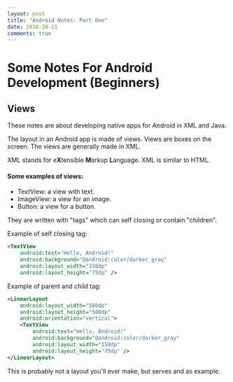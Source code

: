 ```yaml
---
layout: post
title: "Android Notes: Part One"
date: 2018-10-21
comments: true
---
```


# Some Notes For Android Development (Beginners)

## Views

These notes are about developing native apps for Android in XML and Java.

The layout in an Android app is made of views. Views are  boxes on the screen. The views are generally made in XML.

XML stands for e**X**tensible **M**arkup **L**anguage. XML is similar to HTML.

#### Some examples of views:

- TextView: a view with text.
- ImageView: a view for an image.
- Button: a view for a button.

They are written with "tags" which can self closing or contain "children".

Example of self closing tag:

```xml
<TextView
    android:text="Hello, Android!"
    android:background="@android:color/darker_gray"
    android:layout_width="150dp"
    android:layout_height="75dp" />
```

Example of parent and child tag:

```xml
<LinearLayout
    android:layout_width="500dp"
    android:layout_height="500dp"
    android:orientation="vertical">
    <TextView
        android:text="Hello, Android!"
    	android:background="@android:color/darker_gray"
    	android:layout_width="150dp"
    	android:layout_height="75dp" />
</LinearLayout>
```

This is probably not a layout you'll ever make, but serves and as example.